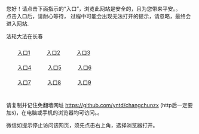 您好！请点击下面指示的“入口”，浏览此网站是安全的，且为您带来平安。。 <br/>
点击入口后，请耐心等待， 过程中可能会出现无法打开的提示，请忽略，最终会进入网站. </br>

法轮大法在长春<br/>
<div style="padding:10px"><a style="margin:20px" target="_blank" href="https://d2wyg822opn4kd.cloudfront.net/2Qpsp?rkvvatma" id="ccLink1" rel="nofollow">入口1</a> <a target="_blank" style="margin:20px" href="https://d2x1j69uz79s8f.cloudfront.net/2Qpsp?vnxmamgw" id="ccLink2" rel="nofollow">入口2</a> <a style="margin:20px" target="_blank" href="https://d132la8jc91jdz.cloudfront.net/2Qpsp?ppdemqqi" id="ccLink3" rel="nofollow">入口3</a></div>

<div style="padding:10px" ><a style="margin:20px" target="_blank" href="https://d2wyg822opn4kd.cloudfront.net/2Qpsp?rkvvatma" id="ccLink4" rel="nofollow">入口4</a> <a style="margin:20px" href="https://d2x1j69uz79s8f.cloudfront.net/2Qpsp?vnxmamgw" target="_blank" id="ccLink5" rel="nofollow">入口5</a> <a style="margin:20px" href="https://d132la8jc91jdz.cloudfront.net/2Qpsp?ppdemqqi" target="_blank" id="ccLink6" rel="nofollow">入口6</a></div>

<div style="padding:10px"><a style="margin:20px" target="_blank" href="https://d2wyg822opn4kd.cloudfront.net/2Qpsp?rkvvatma" id="ccLink7" rel="nofollow">入口7</a> <a style="margin:20px" href="https://d2x1j69uz79s8f.cloudfront.net/2Qpsp?vnxmamgw" target="_blank" id="ccLink8" rel="nofollow">入口8</a> <a style="margin:20px" target="_blank" href="https://d132la8jc91jdz.cloudfront.net/2Qpsp?ppdemqqi" id="ccLink9" rel="nofollow">入口9</a></div>

<br/>



请复制并记住免翻墙网址 https://github.com/yntd/changchunzx (http后一定要加s)，在电脑或手机的浏览器均可访问。。<br/>

微信如提示停止访问该网页，须先点击右上角，选择浏览器打开。
